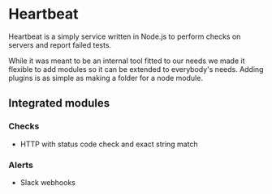 Heartbeat
=========
Heartbeat is a simply service written in Node.js to perform checks on servers and report failed tests. 

While it was meant to be an internal tool fitted to our needs we made it flexible to add modules so it can be extended to everybody's needs. 
Adding plugins is as simple as making a folder for a node module. 

## Integrated modules
### Checks
* HTTP with status code check and exact string match

### Alerts
* Slack webhooks
